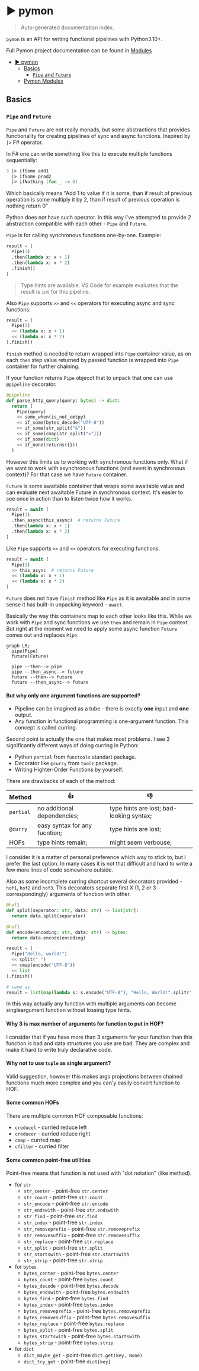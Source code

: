 # ▶️ pymon

> Auto-generated documentation index.

`pymon` is an API for writing functional pipelines with Python3.10+.

Full Pymon project documentation can be found in [Modules](MODULES.md#pymon-modules)

- [▶️ pymon](#-pymon)
    - [Basics](#basics)
        - [`Pipe` and `Future`](#pipe-and-future)
  - [Pymon Modules](MODULES.md#pymon-modules)

## Basics

### `Pipe` and `Future`

`Pipe` and `Future` are not really monads, but some abstractions that provides
functionality for creating pipelines of sync and async functions. Inspired by
`|>` F# operator.

In F# one can write something like this to execute multiple functions
sequentially:

```fsharp
3 |> ifSome add1
  |> ifSome prod2
  |> ifNothing (fun _ -> 0)
```

Which basically means "Add 1 to value if it is some, than if result of previous
operation is some multiply it by 2, than if result of previous operation is
nothing return 0"

Python does not have such operator. In this way I've attempted to provide 2
abstraction compatible with each other - `Pipe` and `Future`.

`Pipe` is for calling synchronous functions one-by-one. Example:

```python
result = (
  Pipe(3)
  .then(lambda x: x + 1)
  .then(lambda x: x * 2)
  .finish()
)
```

> Type hints are available. VS Code for example evaluates that the result is
> `int` for this pipeline.

Also `Pipe` supports `>>` and `<<` operators for executing async and sync
functions:

```python
result = (
  Pipe(3)
  << (lambda x: x + 1)
  << (lambda x: x * 2)
).finish()
```

`finish` method is needed to return wrapped into `Pipe` container value, as on
each `then` step value returned by passed function is wrapped into `Pipe`
container for further chaining.

If your function returns `Pipe` objecct that to unpack that one can use
`@pipeline` decorator.

```python
@pipeline
def parse_http_query(query: bytes) -> dict:
  return (
    Pipe(query)
    << some_when(is_not_emtpy)
    << if_some(bytes_decode("UTF-8"))
    << if_some(str_split("&"))
    << if_some(cmap(str_split("=")))
    << if_some(dict)
    << if_none(returns({}))
  )
```

However this limits us to working with synchronous functions only. What if we
want to work with asynchronous functions (and event in synchronous context)? For
that case we have `Future` container.

`Future` is some awaitable container that wraps some awaitable value and can
evaluate next awaitable Future in synchronous context. It's easier to see once
in action than to listen twice how it works.

```python
result = await (
  Pipe(3)
  .then_async(this_async)  # returns Future
  .then(lambda x: x + 1)
  .then(lambda x: x * 2)
)
```

Like `Pipe` supports `>>` and `<<` operators for executing functions.

```python
result = await (
  Pipe(3)
  >> this_async  # returns Future
  << (lambda x: x + 1)
  << (lambda x: x * 2)
)
```

`Future` does not have `finish` method like `Pipe` as it is awaitable and in
some sense it has built-in unpacking keyword - `await`.

Basically the way this containers map to each other looks like this. While we
work with `Pipe` and sync functions we use `then` and remain in `Pipe` context.
But right at the moment we need to apply some async function `Future` comes out
and replaces `Pipe`.

```mermaid
graph LR;
  pipe(Pipe)
  future(Future)

  pipe --then--> pipe
  pipe --then_async--> future
  future --then--> future
  future --then_async--> future
```

#### But why only one argument functions are supported?

- Pipeline can be imagined as a tube - there is exactly **one** input and
  **one** output.
- Any function in functional programming is one-argument function. This concept
  is called curring.

Second point is actually the one that makes most problems. I see 3 significantly
different ways of doing curring in Python:

- Python `partial` from `functools` standart package.
- Decorator like `@curry` from `toolz` package.
- Writing Highter-Order Functions by yourself.

There are drawbacks of each of the method:

| Method | 👍 | 👎 |
| --- | --- | --- |
| `partial` | no additional dependencies; | type hints are lost; bad-looking syntax; |
| `@curry` | easy syntax for any fucntion; | type hints are lost; |
| HOFs | type hints remain; | might seem verbouse; |

I consider it is a matter of personal preference which way to stick to, but I
prefer the last option. In many cases it is not that difficult and hard to write
a few more lines of code somewhere outside.

Also as some incomplete curring shortcut several decorators provided - `hof1`,
`hof2` and `hof3`. This decorators separate first X (1, 2 or 3 correspondingly)
arguments of function with other.

```python
@hof1
def split(separator: str, data: str) -> list[str]:
  return data.split(separator)

@hof1
def encode(encoding: str, data: str) -> bytes:
  return data.encode(encoding)

result = (
  Pipe("Hello, world!")
  << split(" ")
  << cmap(encode("UTF-8"))
  << list
).finish()

# same as
result = list(map(lambda s: s.encode("UTF-8"), "Hello, World!".split(" ")))
```

In this way actually any function with multiple arguments can become
singleargument function without lossing type hints.

#### Why 3 is max number of arguments for function to put in HOF?

I consider that if you have more than 3 arguments for your function than this
function is bad and data structures you use are bad. They are complex and make
it hard to write truly declarative code.

#### Why not to use `tuple` as single argument?

Valid suggestion, however this makes args projections between chained functions
much more complex and you can'y easily convert function to HOF.

#### Some common HOFs

There are multiple common HOF composable functions:

- `creducel` - curried reduce left
- `creducer` - curried reduce right
- `cmap` - curried map
- `cfilter` - curried filter

#### Some common point-free utilities

Point-free means that function is not used with "dot notation" (like method).

- for `str`
  - `str_center` - point-free `str.center`
  - `str_count` - point-free `str.count`
  - `str_encode` - point-free `str.encode`
  - `str_endswith` - point-free `str.endswith`
  - `str_find` - point-free `str.find`
  - `str_index` - point-free `str.index`
  - `str_removeprefix` - point-free `str.removeprefix`
  - `str_removesuffix` - point-free `str.removesuffix`
  - `str_replace` - point-free `str.replace`
  - `str_split` - point-free `str.split`
  - `str_startswith` - point-free `str.startswith`
  - `str_strip` - point-free `str.strip`
- for `bytes`
  - `bytes_center` - point-free `bytes.center`
  - `bytes_count` - point-free `bytes.count`
  - `bytes_decode` - point-free `bytes.decode`
  - `bytes_endswith` - point-free `bytes.endswith`
  - `bytes_find` - point-free `bytes.find`
  - `bytes_index` - point-free `bytes.index`
  - `bytes_removeprefix` - point-free `bytes.removeprefix`
  - `bytes_removesuffix` - point-free `bytes.removesuffix`
  - `bytes_replace` - point-free `bytes.replace`
  - `bytes_split` - point-free `bytes.split`
  - `bytes_startswith` - point-free `bytes.startswith`
  - `bytes_strip` - point-free `bytes.strip`
- for `dict`
  - `dict_maybe_get` - point-free `dict.get(key, None)`
  - `dict_try_get` - point-free `dict[key]`
